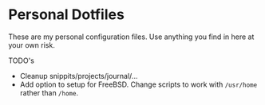 # Personal Dotfiles

These are my personal configuration files.  Use anything you find in here at
your own risk.

TODO's
- Cleanup snippits/projects/journal/...
- Add option to setup for FreeBSD. Change scripts to work with `/usr/home` rather than `/home`.
